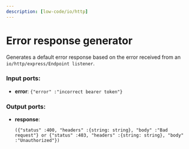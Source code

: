 ```yaml
---
description: [low-code/io/http]
---
```


# Error response generator

Generates a default error response based on the error received from an `io/http/express/Endpoint listener`.

### Input ports:

* __error__: ` {"error" :"incorrect bearer token"} `

### Output ports:

* __response__: 
    ```
    ({"status" :400, "headers" :{string: string}, "body" :"Bad request"} or {"status" :403, "headers" :{string: string}, "body" :"Unauthorized"})
    ```


